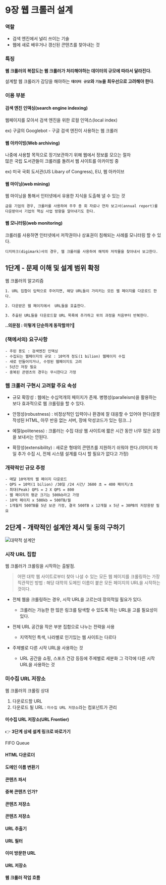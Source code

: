 # 9장 웹 크롤러 설계



### 역할

- 검색 엔진에서 널리 쓰이는 기술
- 웹에 새로 배우거나 갱신된 콘텐츠를 찾아내는 것

### 특징

**웹 크롤러의 복잡도는 웹 크롤러가 처리해야하는 데이터의 규모에 따라서 달라진다.**

설계할 웹 크롤러가 감당을 해야하는 **`데이터 규모`와 `기능`을 최우선으로 고려해야 한다**.

### 이용 부분

#### 검색 엔진 인덱싱(search engine indexing)

웹페이지를 모아서 검색 엔진을 위한 로컬 인덱스(local index)   

ex\) 구글의 Googlebot - 구글 검색 엔진이 사용하는 웹 크롤러 

#### 웹 아카이빙(Web archiving)

나중에 사용할 목적으로 장기보관하기 위해 웹에서 정보를 모으는 절차   
많은 국립 도서관들이 크롤러를 돌려서 웹 사이트를 아카이빙 중   

ex\) 미국 국회 도서관(US Libary of Congress), EU, 웹 아카이브

#### 웹 마이닝(web mining)

웹 마이닝을 통해서 인터넷에서 유용한 지식을 도출해 낼 수 있는 것

```
금융 기업의 경우, 크롤러를 사용하여 주주 총 회 자료나 연차 보고서(annual report)를 다운받아서 기업의 핵심 사업 방향을 알아내기도 한다.
```

#### 웹 모니터링(web monitoring)

크롤러를 사용하면 인터넷에서 저작권이나 상표권이 침해되는 사례를 모니터링 할 수 있다.

```
디지마크(digimark)사의 경우, 웹 크롤러를 사용하여 해적파 저작물을 찾아내서 보고한다.
```

## 1단계 - 문제 이해 및 설계 범위 확정

웹 크롤러의 알고리즘
```
1. URL 집합이 입력으로 주어지면, 해당 URL들이 가리키는 모든 웹 페이지를 다운로드 한다.

2. 다운받은 웹 페이지에서  URL들을 호출한다.

3. 추출된 URL들을 다운로드할 URL 목록에 추가하고 위의 과정을 처음부터 반복한다.
```

**..의문점 : 이렇게 단순하게 동작할까?🤔**


### (책에서의) 요구사항

```
- 주된 용도 : 검색엔진 인덱싱
- 수집되는 웹페이지의 규모 : 10억개 정도(1 bilion) 웹페이지 수집
- 새로 만들어지거나, 수정된 웹페이지도 고려
- 5년간 저장 필요
- 중복된 콘텐츠의 경우는 무시한다고 가정
```

### 웹 크롤러 구현시 고려할 주요 속성

- 규모 확장성 : 웹에는 수십억개의 페이지가 존재. 병행성(paralleism)을 활용하는 보다 효과적으로 웹 크롤링을 할 수 있다.

- 안정성(robustness) : 비정상적인 입력이나 환경에 잘 대응할 수 있어야 한다(잘못 작성된 HTML, 아무 반응 없는 서버, 장애 악성코드가 있는 링크...) 

- 예절(politeness) : 크롤러는 수집 대상 웹 사이트에 짧은 시간 동안 너무 많은 요청을 보내서는 안된다.

- 확장성(extensibility) : 새로운 형태의 콘텐츠를 지원하기 쉬워야 한다.(이미지 파일 추가 수집 시, 전체 시스템 설계를 다시 할 필요가 없다고 가정)

### 개략적인 규모 추정

```
- 매달 10억개의 웹 페이지 다운로드
- QPS = 10억(1 bilion) /30일 /24 시간/ 3600 초 = 400 페이지/초
- 최대(Peak) QPS = 2 X QPS = 800
- 웹 페이지의 평균 크기는 500kb라고 가정
- 10억 페이지 x 500kb = 500TB/월 
- 1개월치 500TB를 5년 보관 가정, 결국 500TB x 12개월 x 5년 = 30PB의 저장용량 필요
```

## 2단계 - 개략적인 설계안 제시 및 동의 구하기

![대략적 설계안](https://velog.velcdn.com/images/kyy00n/post/7b970245-ec85-4421-b3f1-d4809034737d/image.png)

### 시작 URL 집합

웹 크롤러가 크롤링을 시작하는 출발점.

> 어떤 대학 웹 사이트로부터 찾아 나설 수 있는 모든 웹 페이지를 크롤링하는 가장 직관적인 방법 : 
> 해당 대학의 도메인 이름이 붙은 모든 페이지의 URL을 시작하는 것이다.

- 전체 웹을 크롤링하는 경우, 시작 URL을 고르는데 장의적일 필요가 있다.
  - 크롤러는 가능한 한 많은 링크를 탐색할 수 있도록 하는 URL을 고를 필요성이 있다.
- 전체 URL 공간을 작은 부분 집합으로 나누는 전략을 사용
  - 지역적인 특색, 나라별로 인기있는 웹 사이트는 다르다
  
- 주제별로 다른 시작 URL을 사용하는 것
  - URL 공간을 쇼핑, 스포츠 건강 등등에 주제별로 세분화 그 각각에 다른 시작 URL을 사용하는 것

### 미수집 URL 저장소

웹 크롤러의 크롤링 상대


1. 다운로드할 URL 
2. 다운로드 될 URL : `미수집 URL 저장소`라는 컴포넌트가 관리

#### 미수집 URL 저장소(URL Frontier)
👉 **3단계 상세 설계 링크로 바로가기**

FIFO Queue


#### HTML 다운로더

#### 도메인 이름 변환기

#### 콘텐츠 파서

#### 중복 콘텐츠 인가?

#### 콘텐츠 저장소

#### 콘텐츠 저장소
#### URL 추출기
#### URL 필터
#### 이미 방문한 URL
#### URL 저장소
#### 웹 크롤러 작업 흐름


